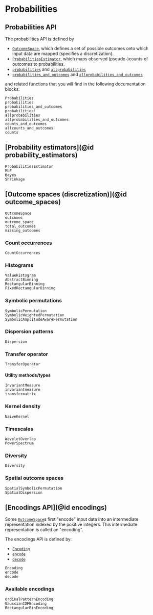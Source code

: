 # Probabilities

## Probabilities API

The probabilities API is defined by

- [`OutcomeSpace`](@ref), which defines a set of possible outcomes onto which input data
    are mapped (specifies a discretization).
- [`ProbabilitiesEstimator`](@ref), which maps observed (pseudo-)counts of outcomes to
    probabilities.
- [`probabilities`](@ref) and [`allprobabilities`](@ref)
- [`probabilities_and_outcomes`](@ref) and [`allprobabilities_and_outcomes`](@ref)

and related functions that you will find in the following documentation blocks:

```@docs
Probabilities
probabilities
probabilities_and_outcomes
probabilities!
allprobabilities
allprobabilities_and_outcomes
counts_and_outcomes
allcounts_and_outcomes
counts
```

## [Probability estimators](@id probability_estimators)

```@docs
ProbabilitiesEstimator
MLE
Bayes
Shrinkage
```

## [Outcome spaces (discretization)](@id outcome_spaces)

```@docs
OutcomeSpace
outcomes
outcome_space
total_outcomes
missing_outcomes
```

### Count occurrences

```@docs
CountOccurrences
```

### Histograms

```@docs
ValueHistogram
AbstractBinning
RectangularBinning
FixedRectangularBinning
```

### Symbolic permutations

```@docs
SymbolicPermutation
SymbolicWeightedPermutation
SymbolicAmplitudeAwarePermutation
```

### Dispersion patterns

```@docs
Dispersion
```

### Transfer operator

```@docs
TransferOperator
```

#### Utility methods/types

```@docs
InvariantMeasure
invariantmeasure
transfermatrix
```

### Kernel density

```@docs
NaiveKernel
```

### Timescales

```@docs
WaveletOverlap
PowerSpectrum
```

### Diversity

```@docs
Diversity
```

### Spatial outcome spaces

```@docs
SpatialSymbolicPermutation
SpatialDispersion
```

## [Encodings API](@id encodings)

Some [`OutcomeSpace`](@ref)s first "encode" input data into an intermediate representation
indexed by the positive integers. This intermediate representation is called an "encoding".

The encodings API is defined by:

- [`Encoding`](@ref)
- [`encode`](@ref)
- [`decode`](@ref)

```@docs
Encoding
encode
decode
```

### Available encodings

```@docs
OrdinalPatternEncoding
GaussianCDFEncoding
RectangularBinEncoding
```
